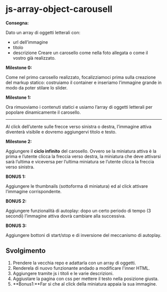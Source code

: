 js-array-object-carousell
===
**Consegna:**

Dato un array di oggetti letterali con:
 - url dell’immagine
 - titolo
 - descrizione
Creare un carosello come nella foto allegata o come il vostro già realizzato.

**Milestone 0:**

Come nel primo carosello realizzato, focalizziamoci prima sulla creazione del markup statico: costruiamo il container e inseriamo l’immagine grande in modo da poter stilare lo slider.

**Milestone 1:**

Ora rimuoviamo i contenuti statici e usiamo l’array di oggetti letterali per popolare dinamicamente il carosello.
***
Al click dell’utente sulle frecce verso sinistra o destra, l’immagine attiva diventerà visibile e dovremo aggiungervi titolo e testo.

**Milestone 2:**

Aggiungere il **ciclo infinito** del carosello. Ovvero se la miniatura attiva è la prima e l’utente clicca la freccia verso destra, la miniatura che deve attivarsi sarà l’ultima e viceversa per l’ultima miniatura se l’utente clicca la freccia verso sinistra.

**BONUS 1:**

Aggiungere le thumbnails (sottoforma di miniatura) ed al click attivare l’immagine corrispondente.

**BONUS 2:**

Aggiungere funzionalità di autoplay: dopo un certo periodo di tempo (3 secondi) l’immagine attiva dovrà cambiare alla successiva.

**BONUS 3:**

Aggiungere bottoni di start/stop e di inversione del meccanismo di autoplay.

## Svolgimento

1. Prendere la vecchia repo e adattarla con un array di oggetti.
2. Renderela di nuovo funzionante andado a modificare l'inner HTML.
3. Aggiungere tramite js i titoli e le varie descrizioni.
4. Aggiustare la pagina con css per mettere il testo nella posizione giusta.
5. **Bonus1:**Far si che al click della miniatura appaia la sua immagine.
